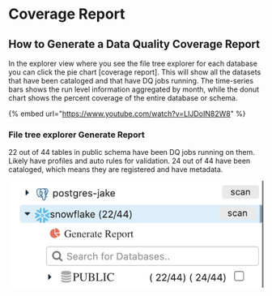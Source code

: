 # Coverage Report

## How to Generate a Data Quality Coverage Report

In the explorer view where you see the file tree explorer for each database you can click the pie chart \[coverage report].  This will show all the datasets that have been cataloged and that have DQ jobs running.  The time-series bars shows the run level information aggregated by month, while the donut chart shows the percent coverage of the entire database or schema. 

{% embed url="https://www.youtube.com/watch?v=LIJDoIN82W8" %}

### File tree explorer Generate Report

22 out of 44 tables in public schema have been DQ jobs running on them.  Likely have profiles and auto rules for validation.  24 out of 44 have been cataloged, which means they are registered and have metadata.

![](<../.gitbook/assets/Screen Shot 2021-04-03 at 7.02.23 PM.png>)
